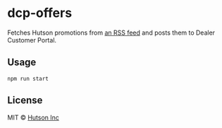 # dcp-offers

Fetches Hutson promotions from [an RSS feed](https://www.hutsoninc.com/offers-rss.xml) and posts them to Dealer Customer Portal.

## Usage

`npm run start`

## License

MIT © [Hutson Inc](https://www.hutsoninc.com)